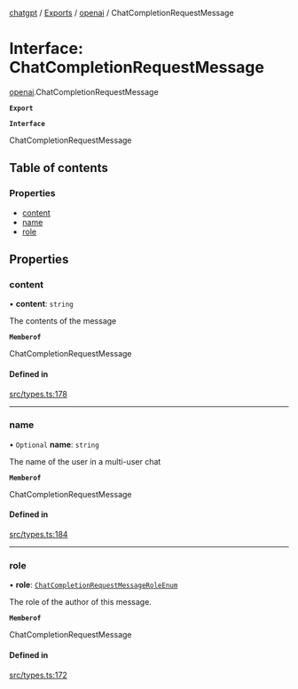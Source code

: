 [chatgpt](../readme.md) / [Exports](../modules.md) / [openai](../modules/openai.md) / ChatCompletionRequestMessage

# Interface: ChatCompletionRequestMessage

[openai](../modules/openai.md).ChatCompletionRequestMessage

**`Export`**

**`Interface`**

ChatCompletionRequestMessage

## Table of contents

### Properties

- [content](openai.ChatCompletionRequestMessage.md#content)
- [name](openai.ChatCompletionRequestMessage.md#name)
- [role](openai.ChatCompletionRequestMessage.md#role)

## Properties

### content

• **content**: `string`

The contents of the message

**`Memberof`**

ChatCompletionRequestMessage

#### Defined in

[src/types.ts:178](https://github.com/transitive-bullshit/chatgpt-api/blob/1e4ddd6/src/types.ts#L178)

___

### name

• `Optional` **name**: `string`

The name of the user in a multi-user chat

**`Memberof`**

ChatCompletionRequestMessage

#### Defined in

[src/types.ts:184](https://github.com/transitive-bullshit/chatgpt-api/blob/1e4ddd6/src/types.ts#L184)

___

### role

• **role**: [`ChatCompletionRequestMessageRoleEnum`](../modules/openai.md#chatcompletionrequestmessageroleenum-1)

The role of the author of this message.

**`Memberof`**

ChatCompletionRequestMessage

#### Defined in

[src/types.ts:172](https://github.com/transitive-bullshit/chatgpt-api/blob/1e4ddd6/src/types.ts#L172)
